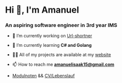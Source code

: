 <h1>Hi 👋, I'm Amanuel</h1>
<h3>An aspiring software engineer in 3rd year IMS</h3>

- 🔭 I’m currently working on [Url-shortner](https://github.com/amanafro/URL-shortner)

- 🌱 I’m currently learning **C# and Golang**

- 👨‍💻 All of my projects are available at my [website](https://personalportfolio-dusky-seven.vercel.app/)

- 📫 How to reach me **amanuelisaak15@gmail.com**

- [Modulnoten](modulnote.pdf) && [CV/Lebenslauf](lebenslauf.pdf) 
